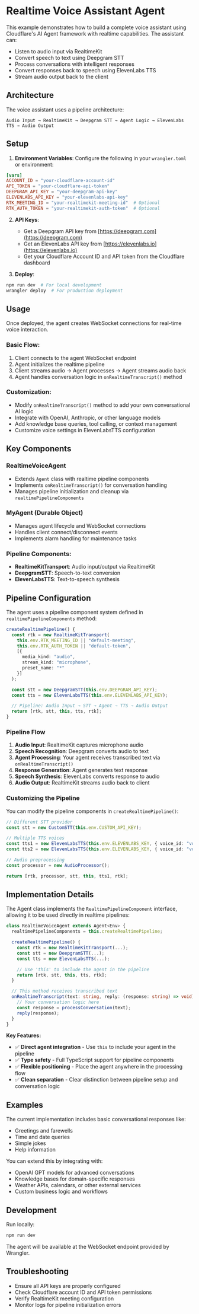 # Realtime Voice Assistant Agent

This example demonstrates how to build a complete voice assistant using Cloudflare's AI Agent framework with realtime capabilities. The assistant can:

- Listen to audio input via RealtimeKit
- Convert speech to text using Deepgram STT
- Process conversations with intelligent responses
- Convert responses back to speech using ElevenLabs TTS
- Stream audio output back to the client

## Architecture

The voice assistant uses a pipeline architecture:

```
Audio Input → RealtimeKit → Deepgram STT → Agent Logic → ElevenLabs TTS → Audio Output
```

## Setup

1. **Environment Variables**: Configure the following in your `wrangler.toml` or environment:

```toml
[vars]
ACCOUNT_ID = "your-cloudflare-account-id"
API_TOKEN = "your-cloudflare-api-token"
DEEPGRAM_API_KEY = "your-deepgram-api-key"
ELEVENLABS_API_KEY = "your-elevenlabs-api-key"
RTK_MEETING_ID = "your-realtimekit-meeting-id"  # Optional
RTK_AUTH_TOKEN = "your-realtimekit-auth-token"  # Optional
```

2. **API Keys**:
   - Get a Deepgram API key from [https://deepgram.com](https://deepgram.com)
   - Get an ElevenLabs API key from [https://elevenlabs.io](https://elevenlabs.io)
   - Get your Cloudflare Account ID and API token from the Cloudflare dashboard

3. **Deploy**:

```bash
npm run dev  # For local development
wrangler deploy  # For production deployment
```

## Usage

Once deployed, the agent creates WebSocket connections for real-time voice interaction.

### Basic Flow:

1. Client connects to the agent WebSocket endpoint
2. Agent initializes the realtime pipeline
3. Client streams audio → Agent processes → Agent streams audio back
4. Agent handles conversation logic in `onRealtimeTranscript()` method

### Customization:

- Modify `onRealtimeTranscript()` method to add your own conversational AI logic
- Integrate with OpenAI, Anthropic, or other language models
- Add knowledge base queries, tool calling, or context management
- Customize voice settings in ElevenLabsTTS configuration

## Key Components

### RealtimeVoiceAgent

- Extends `Agent` class with realtime pipeline components
- Implements `onRealtimeTranscript()` for conversation handling
- Manages pipeline initialization and cleanup via `realtimePipelineComponents`

### MyAgent (Durable Object)

- Manages agent lifecycle and WebSocket connections
- Handles client connect/disconnect events
- Implements alarm handling for maintenance tasks

### Pipeline Components:

- **RealtimeKitTransport**: Audio input/output via RealtimeKit
- **DeepgramSTT**: Speech-to-text conversion
- **ElevenLabsTTS**: Text-to-speech synthesis

## Pipeline Configuration

The agent uses a pipeline component system defined in `realtimePipelineComponents` method:

```typescript
createRealtimePipeline() {
  const rtk = new RealtimeKitTransport(
    this.env.RTK_MEETING_ID || "default-meeting",
    this.env.RTK_AUTH_TOKEN || "default-token",
    [{
      media_kind: "audio",
      stream_kind: "microphone",
      preset_name: "*"
    }]
  );

  const stt = new DeepgramSTT(this.env.DEEPGRAM_API_KEY);
  const tts = new ElevenLabsTTS(this.env.ELEVENLABS_API_KEY);

  // Pipeline: Audio Input → STT → Agent → TTS → Audio Output
  return [rtk, stt, this, tts, rtk];
}
```

### Pipeline Flow

1. **Audio Input**: RealtimeKit captures microphone audio
2. **Speech Recognition**: Deepgram converts audio to text
3. **Agent Processing**: Your agent receives transcribed text via `onRealtimeTranscript()`
4. **Response Generation**: Agent generates text response
5. **Speech Synthesis**: ElevenLabs converts response to audio
6. **Audio Output**: RealtimeKit streams audio back to client

### Customizing the Pipeline

You can modify the pipeline components in `createRealtimePipeline()`:

```typescript
// Different STT provider
const stt = new CustomSTT(this.env.CUSTOM_API_KEY);

// Multiple TTS voices
const tts1 = new ElevenLabsTTS(this.env.ELEVENLABS_KEY, { voice_id: "voice1" });
const tts2 = new ElevenLabsTTS(this.env.ELEVENLABS_KEY, { voice_id: "voice2" });

// Audio preprocessing
const processor = new AudioProcessor();

return [rtk, processor, stt, this, tts1, rtk];
```

## Implementation Details

The Agent class implements the `RealtimePipelineComponent` interface, allowing it to be used directly in realtime pipelines:

```typescript
class RealtimeVoiceAgent extends Agent<Env> {
  realtimePipelineComponents = this.createRealtimePipeline;

  createRealtimePipeline() {
    const rtk = new RealtimeKitTransport(...);
    const stt = new DeepgramSTT(...);
    const tts = new ElevenLabsTTS(...);

    // Use 'this' to include the agent in the pipeline
    return [rtk, stt, this, tts, rtk];
  }

  // This method receives transcribed text
  onRealtimeTranscript(text: string, reply: (response: string) => void) {
    // Your conversation logic here
    const response = processConversation(text);
    reply(response);
  }
}
```

**Key Features:**

- ✅ **Direct agent integration** - Use `this` to include your agent in the pipeline
- ✅ **Type safety** - Full TypeScript support for pipeline components
- ✅ **Flexible positioning** - Place the agent anywhere in the processing flow
- ✅ **Clean separation** - Clear distinction between pipeline setup and conversation logic

## Examples

The current implementation includes basic conversational responses like:

- Greetings and farewells
- Time and date queries
- Simple jokes
- Help information

You can extend this by integrating with:

- OpenAI GPT models for advanced conversations
- Knowledge bases for domain-specific responses
- Weather APIs, calendars, or other external services
- Custom business logic and workflows

## Development

Run locally:

```bash
npm run dev
```

The agent will be available at the WebSocket endpoint provided by Wrangler.

## Troubleshooting

- Ensure all API keys are properly configured
- Check Cloudflare account ID and API token permissions
- Verify RealtimeKit meeting configuration
- Monitor logs for pipeline initialization errors
